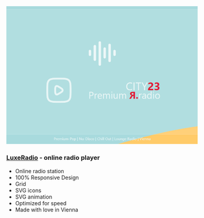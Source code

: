 <img src="preview/git.png">

### [LuxeRadio](https://luxeradio.vercel.app/) - online radio player

- Online radio station
- 100% Responsive Design
- Grid
- SVG icons 
- SVG animation
- Optimized for speed
- Made with love in Vienna